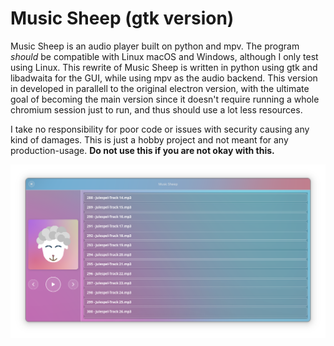 # Music Sheep (gtk version)
Music Sheep is an audio player built on python and mpv. The program _should_ be compatible with Linux macOS and Windows, although I only test using Linux.
This rewrite of Music Sheep is written in python using gtk and libadwaita for the GUI, while using mpv as the audio backend. This version in developed in parallell to the original electron version, with the ultimate goal of becoming the main version since it doesn't require running a whole chromium session just to run, and thus should use a lot less resources.

I take no responsibility for poor code or issues with security causing any kind of damages. This is just a hobby project and not meant for any production-usage. **Do not use this if you are not okay with this.**



![Screenshot1](./screenshots/app_1.png?raw=true "Screenshot")

